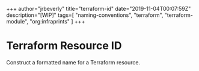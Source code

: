 +++
author="jrbeverly"
title="terraform-id"
date="2019-11-04T00:07:59Z"
description="[WIP]"
tags=[
  "naming-conventions",
  "terraform",
  "terraform-module",
  "org:infraprints"
]
+++

# Terraform Resource ID

Construct a formatted name for a Terraform resource.